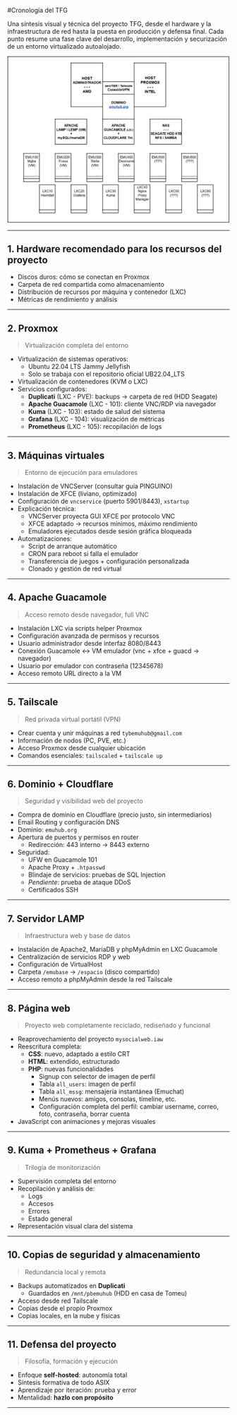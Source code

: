 #Cronología del TFG

<p> Una síntesis visual y técnica del proyecto TFG, desde el hardware y la infraestructura de red hasta la puesta en producción y defensa final. Cada punto resume una fase clave del desarrollo, implementación y securización de un entorno virtualizado autoalojado. </p>

<img src="https://github.com/tybemuhub/documentacion-emuhub/blob/main/img/arch.JPG">

---

## 1. Hardware recomendado para los recursos del proyecto

- Discos duros: cómo se conectan en Proxmox
- Carpeta de red compartida como almacenamiento
- Distribución de recursos por máquina y contenedor (LXC)
- Métricas de rendimiento y análisis

---

## 2. Proxmox

> Virtualización completa del entorno

- Virtualización de sistemas operativos:
  - Ubuntu 22.04 LTS Jammy Jellyfish
  - Solo se trabaja con el repositorio oficial UB22.04_LTS
- Virtualización de contenedores (KVM o LXC)
- Servicios configurados:
  - **Duplicati** (LXC - PVE): backups → carpeta de red (HDD Seagate)
  - **Apache Guacamole** (LXC - 101): cliente VNC/RDP vía navegador
  - **Kuma** (LXC - 103): estado de salud del sistema
  - **Grafana** (LXC - 104): visualización de métricas
  - **Prometheus** (LXC - 105): recopilación de logs

---

## 3. Máquinas virtuales

> Entorno de ejecución para emuladores

- Instalación de VNCServer (consultar guía PINGUINO)
- Instalación de XFCE (liviano, optimizado)
- Configuración de `vncservice` (puerto 5901/8443), `xstartup`
- Explicación técnica:
  - VNCServer proyecta GUI XFCE por protocolo VNC
  - XFCE adaptado → recursos mínimos, máximo rendimiento
  - Emuladores ejecutados desde sesión gráfica bloqueada
- Automatizaciones:
  - Script de arranque automático
  - CRON para reboot si falla el emulador
  - Transferencia de juegos + configuración personalizada
  - Clonado y gestión de red virtual

---

## 4. Apache Guacamole

> Acceso remoto desde navegador, full VNC

- Instalación LXC via scripts helper Proxmox
- Configuración avanzada de permisos y recursos
- Usuario administrador desde interfaz 8080/8443
- Conexión Guacamole ↔ VM emulador (vnc + xfce + guacd → navegador)
- Usuario por emulador con contraseña (12345678)
- Acceso remoto URL directo a la VM

---

## 5. Tailscale

> Red privada virtual portátil (VPN)

- Crear cuenta y unir máquinas a red `tybemuhub@gmail.com`
- Información de nodos (PC, PVE, etc.)
- Acceso Proxmox desde cualquier ubicación
- Comandos esenciales: `tailscaled` + `tailscale up`

---

## 6. Dominio + Cloudflare

> Seguridad y visibilidad web del proyecto

- Compra de dominio en Cloudflare (precio justo, sin intermediarios)
- Email Routing y configuración DNS
- Dominio: `emuhub.org`
- Apertura de puertos y permisos en router
  - Redirección: 443 interno → 8443 externo
- Seguridad:
  - UFW en Guacamole 101
  - Apache Proxy + `.htpasswd`
  - Blindaje de servicios: pruebas de SQL Injection
  - *Pendiente*: prueba de ataque DDoS
  - Certificados SSH

---

## 7. Servidor LAMP

> Infraestructura web y base de datos

- Instalación de Apache2, MariaDB y phpMyAdmin en LXC Guacamole
- Centralización de servicios RDP y web
- Configuración de VirtualHost
- Carpeta `/emubase` → `/espacio` (disco compartido)
- Acceso remoto a phpMyAdmin desde la red Tailscale

---

## 8. Página web

> Proyecto web completamente reciclado, rediseñado y funcional

- Reaprovechamiento del proyecto `mysocialweb.iaw`
- Reescritura completa:
  - **CSS**: nuevo, adaptado a estilo CRT
  - **HTML**: extendido, estructurado
  - **PHP**: nuevas funcionalidades
    - Signup con selector de imagen de perfil
    - Tabla `all_users`: imagen de perfil
    - Tabla `all_mssg`: mensajería instantánea (Emuchat)
    - Menús nuevos: amigos, consolas, timeline, etc.
    - Configuración completa del perfil: cambiar username, correo, foto, contraseña, borrar cuenta
- JavaScript con animaciones y mejoras visuales

---

## 9. Kuma + Prometheus + Grafana

> Trilogía de monitorización

- Supervisión completa del entorno
- Recopilación y análisis de:
  - Logs
  - Accesos
  - Errores
  - Estado general
- Representación visual clara del sistema

---

## 10. Copias de seguridad y almacenamiento

> Redundancia local y remota

- Backups automatizados en **Duplicati**
  - Guardados en `/mnt/pbemuhub` (HDD en casa de Tomeu)
- Acceso desde red Tailscale
- Copias desde el propio Proxmox
- Copias locales, en la nube y físicas

---

## 11. Defensa del proyecto

> Filosofía, formación y ejecución

- Enfoque **self-hosted**: autonomía total
- Síntesis formativa de todo ASIX
- Aprendizaje por iteración: prueba y error
- Mentalidad: **hazlo con propósito**

---
